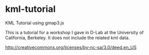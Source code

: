 kml-tutorial
============

KML Tutorial using gmap3.js

This is a tutorial for a workshop I gave in D-Lab at the University of California, Berkeley. It does not include the related kml data.

http://creativecommons.org/licenses/by-nc-sa/3.0/deed.en_US
